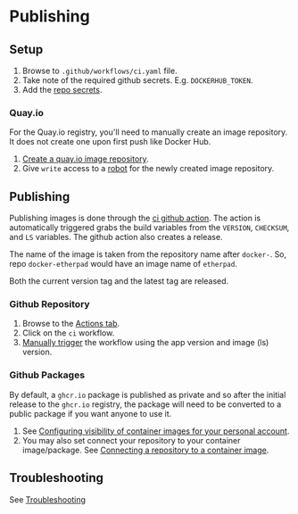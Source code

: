 # Publishing

## Setup

1. Browse to `.github/workflows/ci.yaml` file.
2. Take note of the required github secrets. E.g. `DOCKERHUB_TOKEN`.
3. Add the [repo secrets].

### Quay.io

For the Quay.io registry, you'll need to manually create an image repository.
It does not create one upon first push like Docker Hub.

1. [Create a quay.io image repository].
2. Give `write` access to a [robot] for the newly created image repository.

## Publishing

Publishing images is done through the [ci github action]. The action is
automatically triggered grabs the build variables from the `VERSION`,
`CHECKSUM`, and `LS` variables. The github action also creates a release.

The name of the image is taken from the repository name after `docker-`. So,
repo `docker-etherpad` would have an image name of `etherpad`.

Both the current version tag and the latest tag are released.

### Github Repository

1. Browse to the [Actions tab].
2. Click on the `ci` workflow.
3. [Manually trigger] the workflow using the app version and image (ls)
version.

### Github Packages

By default, a `ghcr.io` package is published as private and so after the
initial release to the `ghcr.io` registry, the package will need to be
converted to a public package if you want anyone to use it.

1. See [Configuring visibility of container images for your personal account][1].
2. You may also set connect your repository to your container image/package.
See [Connecting a repository to a container image].

## Troubleshooting

See [Troubleshooting](./troubleshooting)

[repo secrets]: https://docs.github.com/en/actions/reference/encrypted-secrets#creating-encrypted-secrets-for-a-repository
[Create a quay.io image repository]: https://docs.quay.io/guides/create-repo.html
[robot]: https://docs.quay.io/glossary/robot-accounts.html
[ci github action]: https://github.com/nicholaswilde/docker-template/blob/main/.github/workflows/ci.yaml
[Actions tab]: https://github.com/nicholaswilde/docker-template/actions
[Manually trigger]: https://github.blog/changelog/2020-07-06-github-actions-manual-triggers-with-workflow_dispatch/
[Connecting a repository to a container image]: https://docs.github.com/en/packages/guides/connecting-a-repository-to-a-container-image
[1]: https://docs.github.com/en/packages/guides/configuring-access-control-and-visibility-for-container-images#configuring-visibility-of-container-images-for-your-personal-account
